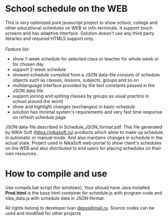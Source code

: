 # School schedule on the WEB

This is very optimized pure javascript project to show school, college and other educational schedules on WEB or info-terminals.
It support touch screens and has adaptive interface. Solution doesn't use any third party libraries and required HTML5 support only.
<BR>
  <BR><I>Feature list</I>:
<BR>  
- show 1-week schedule for selected class or teacher for whole week or for chosen day
- support 2-week schedule 
- showed schedule compiled from a JSON data-file consists of schedule objects such as classes, lessons, subjects, groups and so on
- multilanguage interface provided by the text constants passed in the JSON data-file
- support joining and spliting classes by groups as usual practice in school around the world
- show and highlight changes (exchanges) in basic schedule
- solution has minimal system's requirements and very fast time response on refresh schedule page

JSON data-file described in Schedule_JSON_format.pdf. This file generated by NIKA-Soft (https://nikasoft.ru) products which allow to make up schedule in automatic or manual mode. And also mantains changes in schedule in the actual state. Project used in NikaSoft web-portal to show client's schedules on the WEB and also distributed to end users for placing schedules on their own resources.

# How to compile and use

Use compile.bat script (for windows). Your should have Java installed. <B>Prod.html</B> is the base html container for schedule.js with program code and nika_data.js with schedule data in JSON-format.



All rights belong to developer Ivan deess@mail.ru. Source codes can be used and modified for other projects
